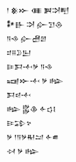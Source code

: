 <div class='block'>
<div class='line'>𒁹 𒆜𒁍 𒈪 𒀉𒋫𒋃</div>
<div class='line'>𒀯𒃲 𒋫 𒅎𒋛𒁲</div>
<div class='line'>𒀀𒈾 𒅎𒍇𒇻</div>
<div class='line'>𒄑𒍝𒊒𒌨</div>
<div class='line'>𒄿𒁕𒋾𒃻 𒀀𒈾</div>
<div class='line'>𒍢𒁍𒋾 𒃻 𒈗</div>
<div class='line'>𒁕𒁀𒋾</div>
<div class='line'>𒈗 𒌵𒆠 𒅆𒌓𒋙</div>
<div class='line'>𒄿𒁉𒆳</div>
<div class='line'>𒃻 𒁹𒀀𒃻𒊑𒁺 𒅆𒌑</div>
<div class='line'>𒀴 𒃻 𒈗</div>
</div>